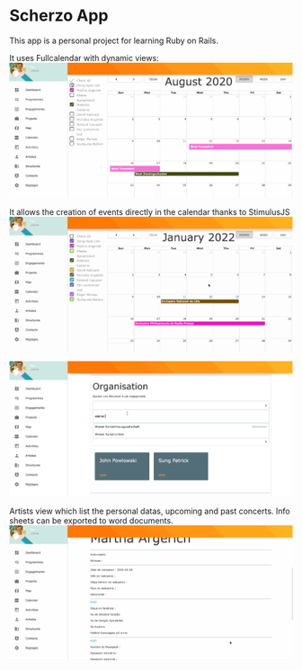 # Scherzo App

This app is a personal project for learning Ruby on Rails.

It uses Fullcalendar with dynamic views:
![Vue Calendrier](calendarview2.gif)

It allows the creation of events directly in the calendar thanks to StimulusJS
![Vue Calendrier](calendarview3.gif)

![Vue Calendrier](calendarview4.gif)

Artists view which list the personal datas, upcoming and past concerts. 
Info sheets can be exported to word documents.
![Vue Calendrier](artistview.gif)

